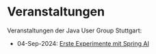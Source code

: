 # Veranstaltungen
Veranstaltungen der Java User Group Stuttgart:
* 04-Sep-2024: [Erste Experimente mit Spring AI](2024-spring-ai)
